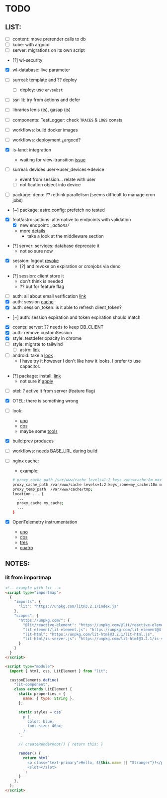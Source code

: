 # TODO

## LIST:

- [ ] content: move prerender calls to db
- [ ] kube: with argocd
- [ ] server: migrations on its own script

- [?] wl-security
- [x] wl-database: live parameter
- [ ] surreal: template and ?? deploy
  - [ ] deploy: use `envsubst`
- [ ] ssr-lit: try from actions and defer

- [ ] libraries lenis (js), gasap (js)

- [ ] components: TestLogger: check `TRACES` & `LOGS` consts
- [ ] workflows: build docker images
- [ ] workflows: deployment ¿argocd?
- [x] is-land: integration
  - waiting for view-transition [issue](https://github.com/11ty/is-land/issues/37#issue-3037451524)
- [ ] surreal: devices user->user_devices->device
  - event from session... relate with user
  - [ ] notification object into device
- [ ] package: deno: ?? rethink parallelism (seems difficult to manage cron jobs)
- [~] package: astro.config: prefetch no tested
- [x] feat/astro-actions: alternative to endpoints with validation
  - [x] new endpoint: _\_actions/_
  - more [details](https://docs.astro.build/en/guides/actions/)
    - take a look at the middleware section
- [?] server: services: database deprecate it
  - not so sure now
- [x] session: logout [revoke](https://www.better-auth.com/docs/concepts/session-management#revoke-session)
  - [?] and revoke on expiration or cronjobs via deno
- [?] session: client store it
  - don't think is needed
  - ?? but for feature flag
- [ ] auth: all about email verification [link](https://www.better-auth.com/docs/concepts/email)
- [x] auth: session [cache](https://www.better-auth.com/docs/concepts/session-management#session-caching)
- [x] auth: session_token: is it able to refresh client_token?
- [~] auth: session expiration and token expiration should match
- [x] cosnts: server: ?? needs to keep DB_CLIENT
- [x] auth: remove customSession
- [x] style: testdefer opacity in chrome
- [ ] style: migrate to tailwind
  - [ ] astro: [link](https://tailwindcss.com/docs/guides/astro)
- [ ] android: take a [look](https://developer.chrome.com/docs/android/trusted-web-activity/quick-start/)
  - I have try it however I don't like how it looks. I prefer to use capacitor.
- [?] package: install: [link](https://developer.mozilla.org/en-US/docs/Web/Progressive_web_apps/How_to/Trigger_install_prompt)
  - not sure if [apply](https://developer.mozilla.org/en-US/docs/Web/Progressive_web_apps/How_to/Trigger_install_prompt#responding_to_platform-specific_apps_being_installed)
- [ ] otel: ? active it from server (feature flag)
- [x] OTEL: there is something wrong
- [ ] look:
  - [uno](https://realfavicongenerator.net/)
  - [dos](https://www.webpagetest.org/)
  - maybe some [tools](https://github.com/pwa-builder/pwa-starter)
- [x] build:prev produces <base href>
- [ ] workflows: needs BASE_URL during build
- [ ] nginx cache:

  - example:

  ```sh
  # proxy_cache_path /var/www/cache levels=1:2 keys_zone=cache:8m max_size=1000m inactive=600m;
  proxy_cache_path /var/www/cache levels=1:2 keys_zone=my_cache:10m max_size=1g inactive=60m use_temp_path=off;
  proxy_temp_path  /var/www/cache/tmp;
  location ... {
    ...
    proxy_cache my_cache;
    ...
  }
  ```

- [x] OpenTelemetry instrumentation
  - [uno](https://opentelemetry.io/docs/languages/js/exporters/#otlp-dependencies)
  - [dos](https://opentelemetry.io/docs/languages/js/exporters/)
  - [tres](https://opentelemetry.io/docs/languages/js/getting-started/browser/)
  - [cuatro](https://www.npmjs.com/package/@opentelemetry/auto-instrumentations-web)

## NOTES:

### lit from importmap

```html
<!-- example with lit -->
<script type="importmap">
  {
    "imports": {
      "lit": "https://unpkg.com/lit@3.2.1/index.js"
    },
    "scopes": {
      "https://unpkg.com/": {
        "@lit/reactive-element": "https://unpkg.com/@lit/reactive-element@2.0.4/reactive-element.js",
        "lit-element/lit-element.js": "https://unpkg.com/lit-element@4.1.1/lit-element.js",
        "lit-html": "https://unpkg.com/lit-html@3.2.1/lit-html.js",
        "lit-html/is-server.js": "https://unpkg.com/lit-html@3.2.1/is-server.js"
      }
    }
  }
</script>

<script type="module">
  import { html, css, LitElement } from "lit";

  customElements.define(
    "lit-component",
    class extends LitElement {
      static properties = {
        name: { type: String },
      };

      static styles = css`
        p {
          color: blue;
          font-size: 40px;
        }
      `;

      // createRenderRoot() { return this; }

      render() {
        return html`
          <p class="text-primary">Hello, ${this.name || "Stranger"}!</p>
          <slot></slot>
        `;
      }
    },
  );
</script>
```
